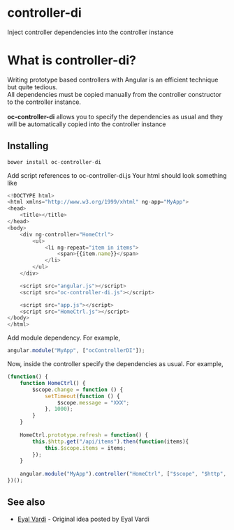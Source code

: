 # controller-di
Inject controller dependencies into the controller instance

# What is controller-di?

Writing prototype based controllers with Angular is an efficient technique but quite tedious. <br/>
All dependencies must be copied manually from the controller constructor to the controller instance. <br/><br/>
<strong>oc-controller-di</strong> allows you to specify the dependencies as usual and they will be automatically copied into the controller instance <br/>

## Installing

```javascript
bower install oc-controller-di
```

Add script references to oc-controller-di.js
Your html should look something like

```javascript
<!DOCTYPE html>
<html xmlns="http://www.w3.org/1999/xhtml" ng-app="MyApp">
<head>
    <title></title>
</head>
<body>
    <div ng-controller="HomeCtrl">
		<ul>
			<li ng-repeat="item in items">
				<span>{{item.name}}</span>
			</li>
		</ul>
    </div>

    <script src="angular.js"></script>
    <script src="oc-controller-di.js"></script>

    <script src="app.js"></script>
    <script src="HomeCtrl.js"></script>
</body>
</html>
```

Add module dependency. For example,

```javascript
angular.module("MyApp", ["ocControllerDI"]);
```

Now, inside the controller specify the dependencies as usual. For example,

```javascript
(function() {
	function HomeCtrl() {
		$scope.change = function () {
			setTimeout(function () {
				$scope.message = "XXX";
			}, 1000);
		}
	}
	
	HomeCtrl.prototype.refresh = function() {
		this.$http.get("/api/items").then(function(items){
			this.$scope.items = items;
		});
	}
	
	angular.module("MyApp").controller("HomeCtrl", ["$scope", "$http", HomeCtrl]);
})();
```

## See also
* [Eyal Vardi](https://eyalvardi.wordpress.com/2015/06/29/angularjs-tip-5-angularjs-arguments/#respond) - Original idea posted by Eyal Vardi